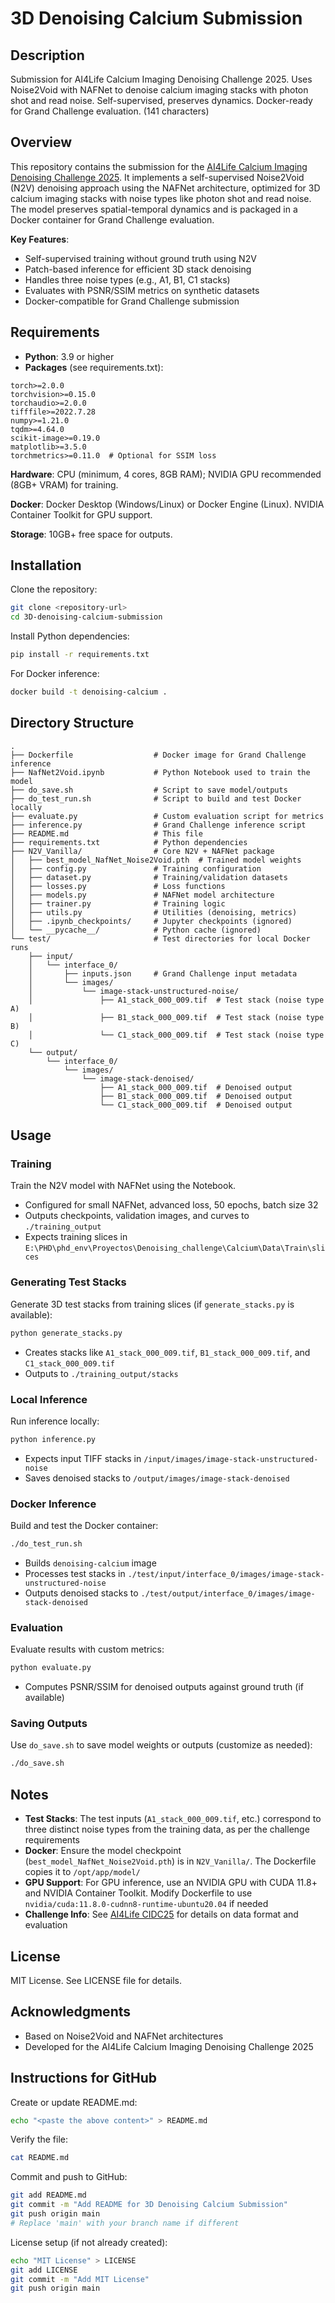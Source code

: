# 3D Denoising Calcium Submission

## Description

Submission for AI4Life Calcium Imaging Denoising Challenge 2025. Uses Noise2Void with NAFNet to denoise calcium imaging stacks with photon shot and read noise. Self-supervised, preserves dynamics. Docker-ready for Grand Challenge evaluation. (141 characters)

## Overview

This repository contains the submission for the [AI4Life Calcium Imaging Denoising Challenge 2025](https://ai4life-cidc25.grand-challenge.org/). It implements a self-supervised Noise2Void (N2V) denoising approach using the NAFNet architecture, optimized for 3D calcium imaging stacks with noise types like photon shot and read noise. The model preserves spatial-temporal dynamics and is packaged in a Docker container for Grand Challenge evaluation.

**Key Features**:
- Self-supervised training without ground truth using N2V
- Patch-based inference for efficient 3D stack denoising
- Handles three noise types (e.g., A1, B1, C1 stacks)
- Evaluates with PSNR/SSIM metrics on synthetic datasets
- Docker-compatible for Grand Challenge submission

## Requirements

- **Python**: 3.9 or higher
- **Packages** (see requirements.txt):

```text
torch>=2.0.0
torchvision>=0.15.0
torchaudio>=2.0.0
tifffile>=2022.7.28
numpy>=1.21.0
tqdm>=4.64.0
scikit-image>=0.19.0
matplotlib>=3.5.0
torchmetrics>=0.11.0  # Optional for SSIM loss
```

**Hardware**: CPU (minimum, 4 cores, 8GB RAM); NVIDIA GPU recommended (8GB+ VRAM) for training.

**Docker**: Docker Desktop (Windows/Linux) or Docker Engine (Linux). NVIDIA Container Toolkit for GPU support.

**Storage**: 10GB+ free space for outputs.

## Installation

Clone the repository:

```bash
git clone <repository-url>
cd 3D-denoising-calcium-submission
```

Install Python dependencies:

```bash
pip install -r requirements.txt
```

For Docker inference:

```bash
docker build -t denoising-calcium .
```

## Directory Structure

```
.
├── Dockerfile                  # Docker image for Grand Challenge inference
├── NafNet2Void.ipynb           # Python Notebook used to train the model
├── do_save.sh                  # Script to save model/outputs
├── do_test_run.sh              # Script to build and test Docker locally
├── evaluate.py                 # Custom evaluation script for metrics
├── inference.py                # Grand Challenge inference script
├── README.md                   # This file
├── requirements.txt            # Python dependencies
├── N2V_Vanilla/                # Core N2V + NAFNet package
│   ├── best_model_NafNet_Noise2Void.pth  # Trained model weights
│   ├── config.py               # Training configuration
│   ├── dataset.py              # Training/validation datasets
│   ├── losses.py               # Loss functions
│   ├── models.py               # NAFNet model architecture
│   ├── trainer.py              # Training logic
│   ├── utils.py                # Utilities (denoising, metrics)
│   ├── .ipynb_checkpoints/     # Jupyter checkpoints (ignored)
│   └── __pycache__/            # Python cache (ignored)
└── test/                       # Test directories for local Docker runs
    ├── input/
    │   └── interface_0/
    │       ├── inputs.json     # Grand Challenge input metadata
    │       └── images/
    │           └── image-stack-unstructured-noise/
    │               ├── A1_stack_000_009.tif  # Test stack (noise type A)
    │               ├── B1_stack_000_009.tif  # Test stack (noise type B)
    │               └── C1_stack_000_009.tif  # Test stack (noise type C)
    └── output/
        └── interface_0/
            └── images/
                └── image-stack-denoised/
                    ├── A1_stack_000_009.tif  # Denoised output
                    ├── B1_stack_000_009.tif  # Denoised output
                    └── C1_stack_000_009.tif  # Denoised output
```

## Usage

### Training

Train the N2V model with NAFNet using the Notebook.

- Configured for small NAFNet, advanced loss, 50 epochs, batch size 32
- Outputs checkpoints, validation images, and curves to `./training_output`
- Expects training slices in `E:\PHD\phd_env\Proyectos\Denoising_challenge\Calcium\Data\Train\slices`

### Generating Test Stacks

Generate 3D test stacks from training slices (if `generate_stacks.py` is available):

```bash
python generate_stacks.py
```

- Creates stacks like `A1_stack_000_009.tif`, `B1_stack_000_009.tif`, and `C1_stack_000_009.tif`
- Outputs to `./training_output/stacks`

### Local Inference

Run inference locally:

```bash
python inference.py
```

- Expects input TIFF stacks in `/input/images/image-stack-unstructured-noise`
- Saves denoised stacks to `/output/images/image-stack-denoised`

### Docker Inference

Build and test the Docker container:

```bash
./do_test_run.sh
```

- Builds `denoising-calcium` image
- Processes test stacks in `./test/input/interface_0/images/image-stack-unstructured-noise`
- Outputs denoised stacks to `./test/output/interface_0/images/image-stack-denoised`

### Evaluation

Evaluate results with custom metrics:

```bash
python evaluate.py
```

- Computes PSNR/SSIM for denoised outputs against ground truth (if available)

### Saving Outputs

Use `do_save.sh` to save model weights or outputs (customize as needed):

```bash
./do_save.sh
```

## Notes

- **Test Stacks**: The test inputs (`A1_stack_000_009.tif`, etc.) correspond to three distinct noise types from the training data, as per the challenge requirements
- **Docker**: Ensure the model checkpoint (`best_model_NafNet_Noise2Void.pth`) is in `N2V_Vanilla/`. The Dockerfile copies it to `/opt/app/model/`
- **GPU Support**: For GPU inference, use an NVIDIA GPU with CUDA 11.8+ and NVIDIA Container Toolkit. Modify Dockerfile to use `nvidia/cuda:11.8.0-cudnn8-runtime-ubuntu20.04` if needed
- **Challenge Info**: See [AI4Life CIDC25](https://ai4life-cidc25.grand-challenge.org/) for details on data format and evaluation

## License

MIT License. See LICENSE file for details.

## Acknowledgments

- Based on Noise2Void and NAFNet architectures
- Developed for the AI4Life Calcium Imaging Denoising Challenge 2025

## Instructions for GitHub

Create or update README.md:

```bash
echo "<paste the above content>" > README.md
```

Verify the file:

```bash
cat README.md
```

Commit and push to GitHub:

```bash
git add README.md
git commit -m "Add README for 3D Denoising Calcium Submission"
git push origin main
# Replace 'main' with your branch name if different
```

License setup (if not already created):

```bash
echo "MIT License" > LICENSE
git add LICENSE
git commit -m "Add MIT License"
git push origin main
```
